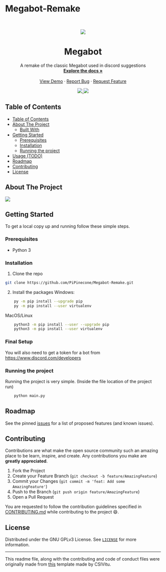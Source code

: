 # Megabot-Remake
<!--markdownlint-disable first-line-heading ol-prefix -->

<!-- PROJECT LOGO -->
<br />
<p align="center">
  <a href="https://media.discordapp.net/attachments/767919869063593984/768255717144133642/b432d821aa5956b1cc2fe2b10861612b_auto_x1.png?width=200&height=200">
    <img src="https://media.discordapp.net/attachments/767919869063593984/768255717144133642/b432d821aa5956b1cc2fe2b10861612b_auto_x1.png?width=200&height=200">
  </a>

  <h1 align="center">Megabot</h1>

  <p align="center">
    A remake of the classic Megabot used in discord suggestions
    <br />
    <a href="https://github.com/PiPinecone/Megabot-Remake/wiki"><strong>Explore the docs »</strong></a>
    <br />
    <br />
    <a href="https://media.discordapp.net/attachments/767919869063593984/768229080062885939/Screen_Shot_2020-10-20_at_3.45.42_PM.png?width=726&height=676">View Demo</a>
    ·
    <a href="https://github.com/PiPinecone/Megabot-Remake/issues">Report Bug</a>
    ·
    <a href="https://github.com/PiPinecone/Megabot-Remake/issues">Request Feature</a>
  </p>
  <div align="center">
    <a href="https://github.com/PiPinecone/Megabot-Remake/issues">
      <img src="https://img.shields.io/github/issues/PiPinecone/Megabot-Remake.svg">
    </a>
    <a href="https://github.com/PiPinecone/Megabot-Remake/pulls">
      <img src="https://img.shields.io/github/issues-pr-raw/PiPinecone/Megabot-Remake.svg">
    </a>
  </div>
</p>

<!-- TABLE OF CONTENTS -->

## Table of Contents

- [Table of Contents](#table-of-contents)
- [About The Project](#about-the-project)
  - [Built With](#built-with)
- [Getting Started](#getting-started)
  - [Prerequisites](#prerequisites)
  - [Installation](#installation)
  - [Running the project](#running-the-project)
- [Usage (TODO)](#usage-todo)
- [Roadmap](#roadmap)
- [Contributing](#contributing)
- [License](#license)

<!-- ABOUT THE PROJECT -->

## About The Project
<p align="left">
  <a href="https://media.discordapp.net/attachments/767919869063593984/768229080062885939/Screen_Shot_2020-10-20_at_3.45.42_PM.png?width=726&height=676">
    <img src="https://media.discordapp.net/attachments/767919869063593984/768229080062885939/Screen_Shot_2020-10-20_at_3.45.42_PM.png?width=726&height=676">
  </a>


<!-- Here's a blank template to get started:
**To avoid retyping too much info. Do a search and replace with your text editor for the following:**
`ent3r`, `corax-bot-nodejs-rewrite` -->
<!-- - []() -->

<!-- GETTING STARTED -->

## Getting Started

To get a local copy up and running follow these simple steps.

### Prerequisites
- Python 3

### Installation

1. Clone the repo

```bash
git clone https://github.com/PiPinecone/Megabot-Remake.git
```

2. Install the packages
Windows: 
```bash
    py -m pip install --upgrade pip
    py -m pip install --user virtualenv
```

MacOS/Linux
```bash
    python3 -m pip install --user --upgrade pip
    python3 -m pip install --user virtualenv
```
### Final Setup
You will also need to get a token for a bot from https://www.discord.com/developers

### Running the project

Running the project is very simple.
(Inside the file location of the project run)
```bash
    python main.py
```
<!-- TODO add screenshots of the bot in action -->
<!-- ROADMAP -->

## Roadmap

See the pinned [issues][issues-link] for a list of proposed features (and known issues).

<!-- CONTRIBUTING -->

## Contributing

Contributions are what make the open source community such an amazing place to be learn, inspire, and create. Any contributions you make are **greatly appreciated**.

1. Fork the Project
2. Create your Feature Branch (`git checkout -b feature/AmazingFeature`)
3. Commit your Changes (`git commit -m 'feat: Add some AmazingFeature'`)
4. Push to the Branch (`git push origin feature/AmazingFeature`)
5. Open a Pull Request

You are requested to follow the contribution guidelines specified in [CONTRIBUTING.md](./CONTRIBUTING.md) while contributing to the project :smile:.

<!-- LICENSE -->

## License

Distributed under the GNU GPLv3 License. See [`LICENSE`](./LICENSE) for more information.

---

This readme file, along with the contributing and code of conduct files were originally made from [this][original-template] template made by CSIVitu.

<!-- MARKDOWN LINKS & IMAGES -->
<!-- https://www.markdownguide.org/basic-syntax/#reference-style-links -->

[original-template]: https://github.com/csivitu/Template
[issues-link]: https://github.com/PiPinecone/Megabot-Remake/issues
